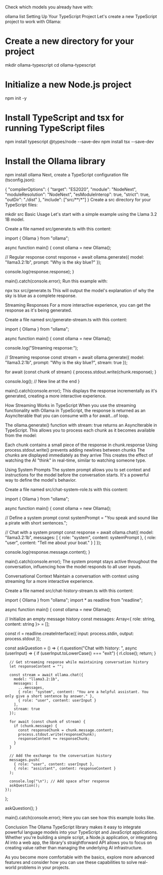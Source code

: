 Check which models you already have with:

ollama list
Setting Up Your TypeScript Project
Let's create a new TypeScript project to work with Ollama:

# Create a new directory for your project
mkdir ollama-typescript
cd ollama-typescript

# Initialize a new Node.js project
npm init -y

# Install TypeScript and tsx for running TypeScript files
npm install typescript @types/node --save-dev
npm install tsx --save-dev

# Install the Ollama library
npm install ollama
Next, create a TypeScript configuration file (tsconfig.json):

{
  "compilerOptions": {
    "target": "ES2020",
    "module": "NodeNext",
    "moduleResolution": "NodeNext",
    "esModuleInterop": true,
    "strict": true,
    "outDir": "./dist"
  },
  "include": ["src/**/*"]
}
Create a src directory for your TypeScript files:

mkdir src
Basic Usage
Let's start with a simple example using the Llama 3.2 1B model.

Create a file named src/generate.ts with this content:

import { Ollama } from "ollama";

async function main() {
  const ollama = new Ollama();
  
  // Regular response
  const response = await ollama.generate({
    model: "llama3.2:1b",
    prompt: "Why is the sky blue?"
  });
  
  console.log(response.response);
}

main().catch(console.error);
Run this example with:

npx tsx src/generate.ts
This will output the model's explanation of why the sky is blue as a complete response.



Streaming Responses
For a more interactive experience, you can get the response as it's being generated.

Create a file named src/generate-stream.ts with this content:

import { Ollama } from "ollama";

async function main() {
  const ollama = new Ollama();
  
  console.log("Streaming response:");
  
  // Streaming response
  const stream = await ollama.generate({
    model: "llama3.2:1b",
    prompt: "Why is the sky blue?",
    stream: true
  });
  
  for await (const chunk of stream) {
    process.stdout.write(chunk.response);
  }
  
  console.log(); // New line at the end
}

main().catch(console.error);
This displays the response incrementally as it's generated, creating a more interactive experience.



How Streaming Works in TypeScript
When you use the streaming functionality with Ollama in TypeScript, the response is returned as an AsyncIterable that you can consume with a for await...of loop.

The ollama.generate() function with stream: true returns an AsyncIterable in TypeScript. This allows you to process each chunk as it becomes available from the model:

Each chunk contains a small piece of the response in chunk.response
Using process.stdout.write() prevents adding newlines between chunks
The chunks are displayed immediately as they arrive
This creates the effect of watching the AI "think" in real-time, similar to watching someone type.

Using System Prompts
The system prompt allows you to set context and instructions for the model before the conversation starts. It's a powerful way to define the model's behavior.

Create a file named src/chat-system-role.ts with this content:

import { Ollama } from "ollama";

async function main() {
  const ollama = new Ollama();
  
  // Define a system prompt
  const systemPrompt = "You speak and sound like a pirate with short sentences.";
  
  // Chat with a system prompt
  const response = await ollama.chat({
    model: "llama3.2:1b",
    messages: [
      { role: "system", content: systemPrompt },
      { role: "user", content: "Tell me about your boat." }
    ]
  });
  
  console.log(response.message.content);
}

main().catch(console.error);
The system prompt stays active throughout the conversation, influencing how the model responds to all user inputs.



Conversational Context
Maintain a conversation with context using streaming for a more interactive experience.

Create a file named src/chat-history-stream.ts with this content:

import { Ollama } from "ollama";
import * as readline from "readline";

async function main() {
  const ollama = new Ollama();
  
  // Initialize an empty message history
  const messages: Array<{ role: string, content: string }> = [];
  
  const rl = readline.createInterface({
    input: process.stdin,
    output: process.stdout
  });
  
  const askQuestion = () => {
    rl.question("Chat with history: ", async (userInput) => {
      if (userInput.toLowerCase() === "exit") {
        rl.close();
        return;
      }
      
      // Get streaming response while maintaining conversation history
      let responseContent = "";
      
      const stream = await ollama.chat({
        model: "llama3.2:1b",
        messages: [
          ...messages,
          { role: "system", content: "You are a helpful assistant. You only give a short sentence by answer." },
          { role: "user", content: userInput }
        ],
        stream: true
      });
      
      for await (const chunk of stream) {
        if (chunk.message) {
          const responseChunk = chunk.message.content;
          process.stdout.write(responseChunk);
          responseContent += responseChunk;
        }
      }
      
      // Add the exchange to the conversation history
      messages.push(
        { role: "user", content: userInput },
        { role: "assistant", content: responseContent }
      );
      
      console.log("\n"); // Add space after response
      askQuestion();
    });
  };
  
  askQuestion();
}

main().catch(console.error);
Here you can see how this example looks like.



Conclusion
The Ollama TypeScript library makes it easy to integrate powerful language models into your TypeScript and JavaScript applications. Whether you're building a simple script, a Node.js application, or integrating AI into a web app, the library's straightforward API allows you to focus on creating value rather than managing the underlying AI infrastructure.

As you become more comfortable with the basics, explore more advanced features and consider how you can use these capabilities to solve real-world problems in your projects.